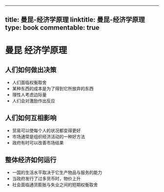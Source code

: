 
---
title: 曼昆-经济学原理
linktitle: 曼昆-经济学原理
type: book
commentable: true
---

# 曼昆 经济学原理

## 人们如何做出决策

- 人们面临权衡取舍
- 某种东西的成本是为了得到它所放弃的东西
- 理性人考虑边际量
- 人们会对激励作出反应

## 人们如何互相影响

- 贸易可以使每个人的状况都变得更好
- 市场通常是组织经济活动的一种好方法
- 政府有时可以改善市场结果

## 整体经济如何运行

- 一国的生活水平取决于它生产物品与服务的能力
- 当政府发行了过多货币时，物价上升
- 社会面临通货膨胀与失业之间的短期权衡取舍
    
